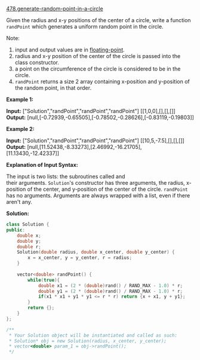 [478.generate-random-point-in-a-circle](https://leetcode.com/problems/generate-random-point-in-a-circle/)  

Given the radius and x-y positions of the center of a circle, write a function `randPoint` which generates a uniform random point in the circle.

Note:

1.  input and output values are in [floating-point](https://www.webopedia.com/TERM/F/floating_point_number.html).
2.  radius and x-y position of the center of the circle is passed into the class constructor.
3.  a point on the circumference of the circle is considered to be in the circle.
4.  `randPoint` returns a size 2 array containing x-position and y-position of the random point, in that order.

**Example 1:**

**Input:** \["Solution","randPoint","randPoint","randPoint"\] \[\[1,0,0\],\[\],\[\],\[\]\]
**Output:** \[null,\[-0.72939,-0.65505\],\[-0.78502,-0.28626\],\[-0.83119,-0.19803\]\]

**Example 2:**

**Input:** \["Solution","randPoint","randPoint","randPoint"\] \[\[10,5,-7.5\],\[\],\[\],\[\]\]
**Output:** \[null,\[11.52438,-8.33273\],\[2.46992,-16.21705\],\[11.13430,-12.42337\]\]

**Explanation of Input Syntax:**

The input is two lists: the subroutines called and their arguments. `Solution`'s constructor has three arguments, the radius, x-position of the center, and y-position of the center of the circle. `randPoint` has no arguments. Arguments are always wrapped with a list, even if there aren't any.  



**Solution:**  

```cpp
class Solution {
public:
    double x;
    double y;
    double r;
    Solution(double radius, double x_center, double y_center) {
        x = x_center, y = y_center, r = radius;
    }
    
    vector<double> randPoint() {
        while(true){
            double x1 = (2 * (double)rand() / RAND_MAX - 1.0) * r;
            double y1 = (2 * (double)rand() / RAND_MAX - 1.0) * r;
            if(x1 * x1 + y1 * y1 <= r * r) return {x + x1, y + y1};
        }
        return {};
    }
};

/**
 * Your Solution object will be instantiated and called as such:
 * Solution* obj = new Solution(radius, x_center, y_center);
 * vector<double> param_1 = obj->randPoint();
 */
```
      